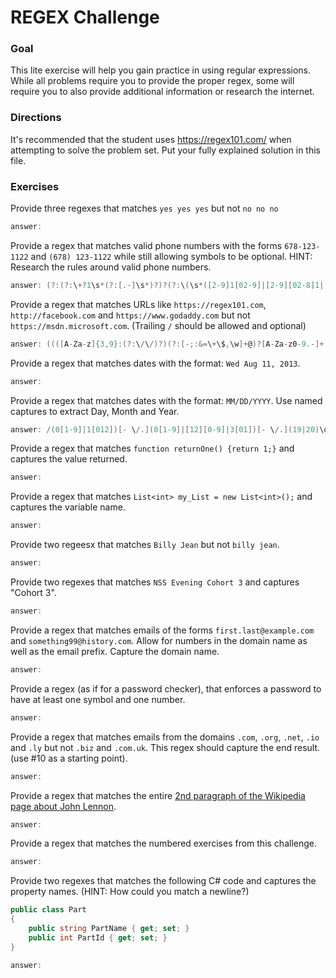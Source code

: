 # REGEX Challenge

### Goal

This lite exercise will help you gain practice in using regular expressions. While all problems require you to provide the proper regex, some will require you to also provide additional information or research the internet.

### Directions

It's recommended that the student uses https://regex101.com/ when attempting to solve the problem set. Put your fully explained solution in this file. 

### Exercises

Provide three regexes that matches `yes yes yes` but not `no no no`

```c#
answer:

```

Provide a regex that matches valid phone numbers with the forms `678-123-1122` and `(678) 123-1122` while still allowing symbols to be optional. HINT: Research the rules around valid phone numbers.

```c#
answer: (?:(?:\+?1\s*(?:[.-]\s*)?)?(?:\(\s*([2-9]1[02-9]|[2-9][02-8]1|[2-9][02-8][02-9])\s*\)|([2-9]1[02-9]|[2-9][02-8]1|[2-9][02-8][02-9]))\s*(?:[.-]\s*)?)?([2-9]1[02-9]|[2-9][02-9]1|[2-9][02-9]{2})\s*(?:[.-]\s*)?([0-9]{4})(?:\s*(?:#|x\.?|ext\.?|extension)\s*(\d+))?$
```


Provide a regex that matches URLs like `https://regex101.com`, `http://facebook.com` and `https://www.godaddy.com` but not `https://msdn.microsoft.com`. (Trailing `/` should be allowed and optional)

```c#
answer: ((([A-Za-z]{3,9}:(?:\/\/)?)(?:[-;:&=\+\$,\w]+@)?[A-Za-z0-9.-]+|(?:www.|[-;:&=\+\$,\w]+@)[A-Za-z0-9.-]+)((?:\/[\+~%\/.\w-_]*)?\??(?:[-\+=&;%@.\w_]*)#?(?:[\w]*))?)

```

Provide a regex that matches dates with the format: `Wed Aug 11, 2013`.

```c#
answer:

```

Provide a regex that matches dates with the format: `MM/DD/YYYY`. Use named captures to extract Day, Month and Year.

```c#
answer: /(0[1-9]|1[012])[- \/.](0[1-9]|[12][0-9]|3[01])[- \/.](19|20)\d\d/

```

Provide a regex that matches `function returnOne() {return 1;}` and captures the value returned.

```c#
answer:

```

Provide a regex that matches `List<int> my_List = new List<int>();` and captures the variable name.

```c#
answer:

```

Provide two regeesx that matches `Billy Jean` but not `billy jean`.

```c#
answer:

```

Provide two regexes that matches `NSS Evening Cohort 3` and captures "Cohort 3".

```c#
answer:

```

Provide a regex that matches emails of the forms `first.last@example.com` and `something99@history.com`. Allow for numbers in the domain name as well as the email prefix. Capture the domain name.

```c#
answer:

```

Provide a regex (as if for a password checker), that enforces a password to have at least one symbol and one number.

```c#
answer:

```

Provide a regex that matches emails from the domains `.com`, `.org`, `.net`, `.io` and `.ly` but not `.biz` and `.com.uk`. This regex should capture the end result. (use #10 as a starting point).

```c#
answer:

```

Provide a regex that matches the entire [2nd paragraph of the Wikipedia page about John Lennon](https://en.wikipedia.org/wiki/John_Lennon).

```c#
answer:

```

Provide a regex that matches the numbered exercises from this challenge.

```c#
answer:

```

Provide two regexes that matches the following C# code and captures the property names. (HINT: How could you match a newline?)

```c#
public class Part
{
    public string PartName { get; set; }
    public int PartId { get; set; }
}
```

```c#
answer:

```

